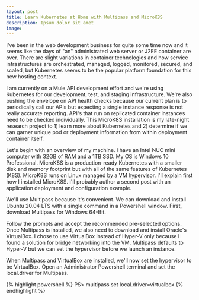 ```yaml
---
layout: post
title: Learn Kubernetes at Home with Multipass and MicroK8S
description: Ipsum dolor sit amet
image: 
---
```


I've been in the web development business for quite some time now and it seems like the days of "an" administrated web 
server or J2EE container are over. There are slight variations in container technologies and how service infrastructures 
are orchestrated, managed, logged, monitored, secured, and scaled, but Kubernetes seems to be the popular platform 
foundation for this new hosting context.

I am currently on a Mule API development effort and we're using Kubernetes for our development, test, and staging 
infrastructure. We're also pushing the envelope on API health checks because our current plan is to periodically call 
our APIs but expecting a single instance response is not really accurate reporting. API's that run on replicated 
container instances need to be checked individually. This MicroK8S installation is my late-night research project to 1) 
learn more about Kubernetes and 2) determine if we can garner unique pod or deployment information from within 
deployment container itself.

Let's begin with an overview of my machine. I have an Intel NUC mini computer with 32GB of RAM and a 1TB SSD. My OS is 
Windows 10 Professional. MicroK8S is a production-ready Kubernetes with a smaller disk and memory footprint but with 
all of the same features of Kubernetes (K8S). MicroK8S runs on Linux managed by a VM hypervisor. I'll explain first how 
I installed MicroK8S. I'll probably author a second post with an application deployment and configuration example.

We'll use Multipass because it's convenient. We can download and install Ubuntu 20.04 LTS with a single command in a 
Powershell window. First, download Multipass for Windows 64-Bit.

<link>

Follow the prompts and accept the recommended pre-selected options. Once Multipass is installed, we also need to download 
and install Oracle's VirtualBox. I chose to use VirtualBox instead of Hyper-V only because I found a solution for 
bridge networking into the VM. Multipass defaults to Hyper-V but we can set the hypervisor before we launch an instance.

<link2>

When Multipass and VirtualBox are installed, we'll now set the hypervisor to be VirtualBox. Open an Administrator 
Powershell terminal and set the local.driver for Multipass.

{% highlight powershell %}
PS> multipass set local.driver=virtualbox
{% endhighlight %}